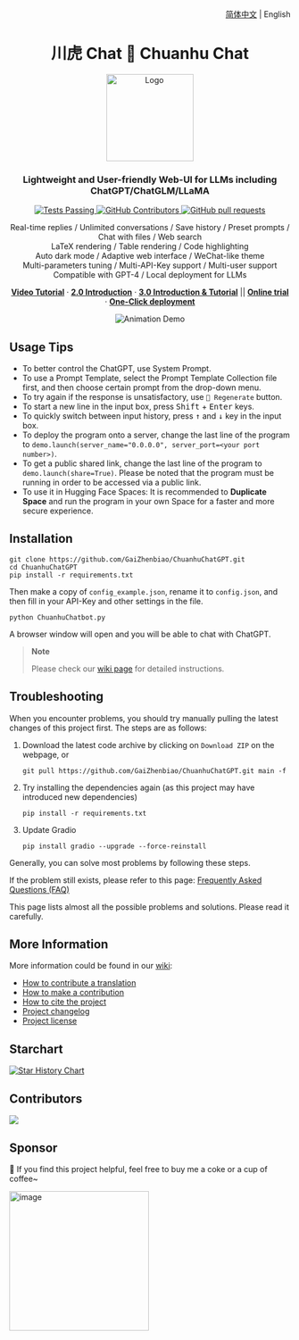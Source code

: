 <div align="right">
  <!-- Language: -->
  <a title="Chinese" href="README.md">简体中文</a> | English
</div>

<h1 align="center">川虎 Chat 🐯 Chuanhu Chat</h1>
<div align="center">
  <a href="https://github.com/GaiZhenBiao/ChuanhuChatGPT">
    <img src="https://user-images.githubusercontent.com/70903329/227087087-93b37d64-7dc3-4738-a518-c1cf05591c8a.png" alt="Logo" height="156">
  </a>

  <p align="center">
    <h3>Lightweight and User-friendly Web-UI for LLMs including ChatGPT/ChatGLM/LLaMA</h3>
    <p align="center">
      <a href="https://github.com/GaiZhenbiao/ChuanhuChatGPT/blob/main/LICENSE">
        <img alt="Tests Passing" src="https://img.shields.io/github/license/GaiZhenbiao/ChuanhuChatGPT" />
      </a>
      <a href="https://gradio.app/">
        <img alt="GitHub Contributors" src="https://img.shields.io/badge/Base-Gradio-fb7d1a?style=flat" />
      </a>
      <a href="https://t.me/tkdifferent">
        <img alt="GitHub pull requests" src="https://img.shields.io/badge/Telegram-Group-blue.svg?logo=telegram" />
      </a>
      <p>
        Real-time replies / Unlimited conversations / Save history / Preset prompts / Chat with files / Web search <br />
        LaTeX rendering / Table rendering / Code highlighting <br />
        Auto dark mode / Adaptive web interface / WeChat-like theme <br />
        Multi-parameters tuning / Multi-API-Key support / Multi-user support <br />
        Compatible with GPT-4 / Local deployment for LLMs
      </p>
      <a href="https://www.youtube.com/watch?v=MtxS4XZWbJE"><strong>Video Tutorial</strong></a>
        ·
      <a href="https://www.youtube.com/watch?v=77nw7iimYDE"><strong>2.0 Introduction</strong></a>
        ·
      <a href="https://www.youtube.com/watch?v=x-O1jjBqgu4"><strong>3.0 Introduction & Tutorial</strong></a>
	||
      <a href="https://huggingface.co/spaces/JohnSmith9982/ChuanhuChatGPT"><strong>Online trial</strong></a>
      	·
      <a href="https://huggingface.co/login?next=%2Fspaces%2FJohnSmith9982%2FChuanhuChatGPT%3Fduplicate%3Dtrue"><strong>One-Click deployment</strong></a>
    </p>
    <p align="center">
      <img alt="Animation Demo" src="https://user-images.githubusercontent.com/51039745/226255695-6b17ff1f-ea8d-464f-b69b-a7b6b68fffe8.gif" />
    </p>
  </p>
</div>

## Usage Tips
- To better control the ChatGPT, use System Prompt.
- To use a Prompt Template, select the Prompt Template Collection file first, and then choose certain prompt from the drop-down menu.
- To try again if the response is unsatisfactory, use `🔄 Regenerate` button.
- To start a new line in the input box, press <kbd>Shift</kbd> + <kbd>Enter</kbd> keys.
- To quickly switch between input history, press <kbd>↑</kbd> and <kbd>↓</kbd> key in the input box.
- To deploy the program onto a server, change the last line of the program to `demo.launch(server_name="0.0.0.0", server_port=<your port number>)`.
- To get a public shared link, change the last line of the program to `demo.launch(share=True)`. Please be noted that the program must be running in order to be accessed via a public link.
- To use it in Hugging Face Spaces: It is recommended to **Duplicate Space** and run the program in your own Space for a faster and more secure experience.

## Installation

```shell
git clone https://github.com/GaiZhenbiao/ChuanhuChatGPT.git
cd ChuanhuChatGPT
pip install -r requirements.txt
```

Then make a copy of `config_example.json`, rename it to `config.json`, and then fill in your API-Key and other settings in the file.

```shell
python ChuanhuChatbot.py
```

A browser window will open and you will be able to chat with ChatGPT.

> **Note**
> 
> Please check our [wiki page](https://github.com/GaiZhenbiao/ChuanhuChatGPT/wiki/使用教程) for detailed instructions.

## Troubleshooting

When you encounter problems, you should try manually pulling the latest changes of this project first. The steps are as follows:

1. Download the latest code archive by clicking on `Download ZIP` on the webpage, or
   ```shell
   git pull https://github.com/GaiZhenbiao/ChuanhuChatGPT.git main -f
   ```
2. Try installing the dependencies again (as this project may have introduced new dependencies)
   ```
   pip install -r requirements.txt
   ```
3. Update Gradio
   ```
   pip install gradio --upgrade --force-reinstall
   ```

Generally, you can solve most problems by following these steps.

If the problem still exists, please refer to this page: [Frequently Asked Questions (FAQ)](https://github.com/GaiZhenbiao/ChuanhuChatGPT/wiki/常见问题)

This page lists almost all the possible problems and solutions. Please read it carefully.

## More Information

More information could be found in our [wiki](https://github.com/GaiZhenbiao/ChuanhuChatGPT/wiki):

- [How to contribute a translation](https://github.com/GaiZhenbiao/ChuanhuChatGPT/wiki/Localization)
- [How to make a contribution](https://github.com/GaiZhenbiao/ChuanhuChatGPT/wiki/贡献指南)
- [How to cite the project](https://github.com/GaiZhenbiao/ChuanhuChatGPT/wiki/使用许可#如何引用该项目)
- [Project changelog](https://github.com/GaiZhenbiao/ChuanhuChatGPT/wiki/更新日志)
- [Project license](https://github.com/GaiZhenbiao/ChuanhuChatGPT/wiki/使用许可)

## Starchart

[![Star History Chart](https://api.star-history.com/svg?repos=GaiZhenbiao/ChuanhuChatGPT&type=Date)](https://star-history.com/#GaiZhenbiao/ChuanhuChatGPT&Date)

## Contributors

<a href="https://github.com/GaiZhenbiao/ChuanhuChatGPT/graphs/contributors">
  <img src="https://contrib.rocks/image?repo=GaiZhenbiao/ChuanhuChatGPT" />
</a>

## Sponsor

🐯 If you find this project helpful, feel free to buy me a coke or a cup of coffee~

<img width="250" alt="image" src="https://user-images.githubusercontent.com/51039745/226920291-e8ec0b0a-400f-4c20-ac13-dafac0c3aeeb.JPG">
